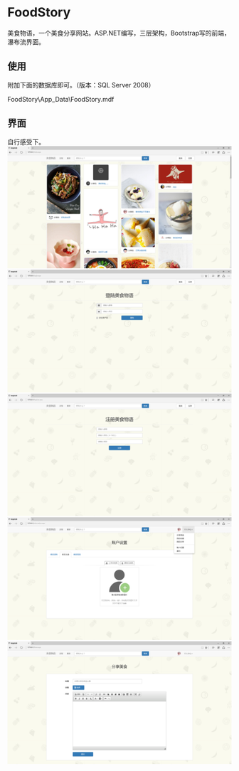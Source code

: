 # FoodStory
美食物语，一个美食分享网站。ASP.NET编写，三层架构，Bootstrap写的前端，瀑布流界面。

## 使用
附加下面的数据库即可。（版本：SQL Server 2008）

FoodStory\App_Data\FoodStory.mdf

## 界面
自行感受下。
![首页](https://raw.githubusercontent.com/huiyadanli/FoodStory/master/Screenshot/screenshot1.png)
![登陆](https://raw.githubusercontent.com/huiyadanli/FoodStory/master/Screenshot/screenshot2.png)
![注册](https://raw.githubusercontent.com/huiyadanli/FoodStory/master/Screenshot/screenshot3.png)
![个人账户设置](https://raw.githubusercontent.com/huiyadanli/FoodStory/master/Screenshot/screenshot4.png)
![分享](https://raw.githubusercontent.com/huiyadanli/FoodStory/master/Screenshot/screenshot5.png)
